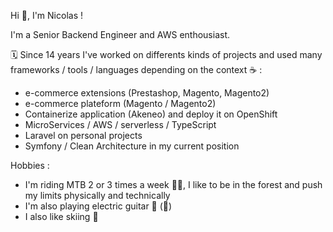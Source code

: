 
Hi :wave:, I'm Nicolas !

I'm a Senior Backend Engineer and AWS enthousiast.

:spiral_calendar: Since 14 years I've worked on differents kinds of projects and used many frameworks / tools / languages depending on the context :coffee: :
- e-commerce extensions (Prestashop, Magento, Magento2)
- e-commerce plateform (Magento / Magento2)
- Containerize application (Akeneo) and deploy it on OpenShift
- MicroServices / AWS / serverless / TypeScript
- Laravel on personal projects
- Symfony / Clean Architecture in my current position

Hobbies : 
- I'm riding MTB 2 or 3 times a week :mountain_biking_man:, I like to be in the forest and push my limits physically and technically
- I'm also playing electric guitar :guitar: (:metal:)
- I also like skiing :ski:
